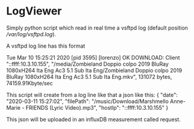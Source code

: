 # LogViewer

Simply python script which read in real time a vsftpd log (default position */var/log/vsftpd.log*).

A vsftpd log line has this format

Tue Mar 10 15:25:21 2020 [pid 3595] [lorenzo] OK DOWNLOAD: Client "::ffff:10.3.10.155", "/media/Zombieland Doppio colpo 2019 BluRay 1080xH264 Ita Eng Ac3 5.1 Sub Ita Eng/Zombieland Doppio colpo 2019 BluRay 1080xH264 Ita Eng Ac3 5.1 Sub Ita Eng.mkv", 131072 bytes, 74159.91Kbyte/sec

This script will create from a log line like that a json like this:
{
    "date": "2020-03-11 15:27:02",
    "filePath": "/music/Download/Marshmello  Anne-Marie - FRIENDS (Lyric Video).mp3",
    "hostIp": "::ffff:10.3.10.155"
}

This json will be uploaded in an influxDB measurement called request.
